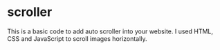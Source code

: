 # scroller
This is a basic code to add auto scroller into your website. I used HTML, CSS and JavaScript to scroll images horizontally.
